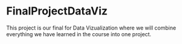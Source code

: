 # FinalProjectDataViz
This project is our final for Data Vizualization where we will combine everything we have learned in the course into one project.
